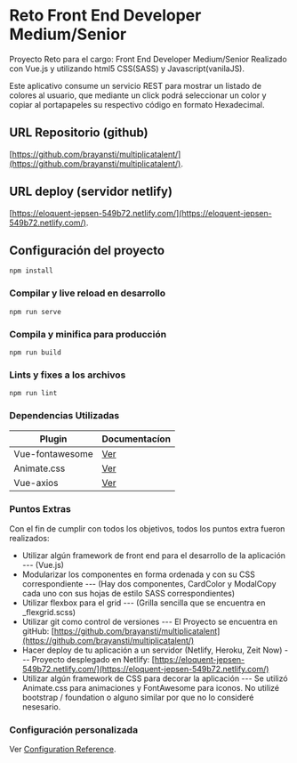 # Reto Front End Developer Medium/Senior
Proyecto Reto para el cargo: Front End Developer Medium/Senior Realizado con Vue.js y utilizando html5 CSS(SASS) y Javascript(vanilaJS).

Este aplicativo consume un servicio REST para mostrar un listado de colores al usuario, que mediante un click podrá seleccionar un color y copiar al portapapeles su respectivo código en formato Hexadecimal.


## URL Repositorio (github)
[https://github.com/brayansti/multiplicatalent/](https://github.com/brayansti/multiplicatalent/).

## URL deploy (servidor netlify)
[https://eloquent-jepsen-549b72.netlify.com/](https://eloquent-jepsen-549b72.netlify.com/).

## Configuración del proyecto
```
npm install
```

### Compilar y live reload en desarrollo
```
npm run serve
```

### Compila y minifica para producción
```
npm run build
```

### Lints y fixes a los archivos
```
npm run lint
```

### Dependencias Utilizadas

| Plugin | Documentacíon |
| ------ | ------ |
| Vue-fontawesome |[Ver](https://github.com/FortAwesome/vue-fontawesome) |
| Animate.css |[Ver](https://github.com/daneden/animate.css) |
| Vue-axios |[Ver](https://www.npmjs.com/package/vue-axios) |

### Puntos Extras
Con el fin de cumplir con todos los objetivos, todos los puntos extra fueron realizados:

 - Utilizar algún framework de front end para el desarrollo de la aplicación --- (Vue.js)
 - Modularizar los componentes en forma ordenada y con su CSS correspondiente --- (Hay dos componentes, CardColor y ModalCopy cada uno con sus hojas de estilo SASS correspondientes)
 - Utilizar flexbox para el grid --- (Grilla sencilla que se encuentra en _flexgrid.scss)
 - Utilizar git como control de versiones --- El Proyecto se encuentra en gitHub: [https://github.com/brayansti/multiplicatalent](https://github.com/brayansti/multiplicatalent/)
 - Hacer deploy de tu aplicación a un servidor (Netlify, Heroku, Zeit Now) --- Proyecto desplegado en Netlify: [https://eloquent-jepsen-549b72.netlify.com/](https://eloquent-jepsen-549b72.netlify.com/)
 - Utilizar algún framework de CSS para decorar la aplicación --- Se utilizó  Animate.css para animaciones y FontAwesome para iconos. No utilizé bootstrap / foundation o alguno similar por que no lo consideré nesesario.

### Configuración personalizada
Ver [Configuration Reference](https://cli.vuejs.org/config/).